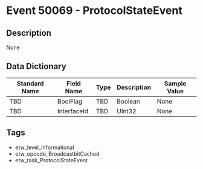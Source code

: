 # Event 50069 - ProtocolStateEvent

## Description
None

## Data Dictionary
|Standard Name|Field Name|Type|Description|Sample Value|
|---|---|---|---|---|
|TBD|BoolFlag|TBD|Boolean|None|None|
|TBD|InterfaceId|TBD|UInt32|None|None|

## Tags
* etw_level_Informational
* etw_opcode_BroadcastbitCached
* etw_task_ProtocolStateEvent